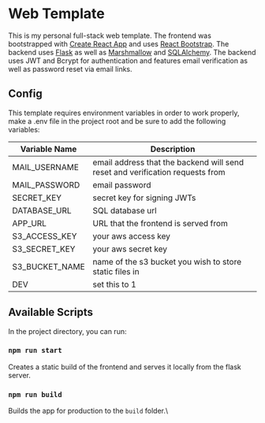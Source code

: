 # Web Template

This is my personal full-stack web template. The frontend was bootstrapped with [Create React App](https://github.com/facebook/create-react-app) and uses [React Bootstrap](https://react-bootstrap.github.io/). The backend uses [Flask](https://palletsprojects.com/p/flask/) as well as [Marshmallow](https://marshmallow.readthedocs.io/en/stable/) and [SQLAlchemy](https://www.sqlalchemy.org/). The backend uses JWT and Bcrypt for authentication and features email verification as well as password reset via email links.

## Config

This template requires environment variables in order to work properly, make a .env file in the project root and be sure to add the following variables:

Variable Name | Description
------------ | -------------
MAIL_USERNAME | email address that the backend will send reset and verification requests from
MAIL_PASSWORD | email password
SECRET_KEY | secret key for signing JWTs
DATABASE_URL | SQL database url
APP_URL | URL that the frontend is served from
S3_ACCESS_KEY | your aws access key
S3_SECRET_KEY | your aws secret key
S3_BUCKET_NAME | name of the s3 bucket you wish to store static files in
DEV | set this to 1

## Available Scripts

In the project directory, you can run:

### `npm run start`

Creates a static build of the frontend and serves it locally from the flask server.

### `npm run build`

Builds the app for production to the `build` folder.\
